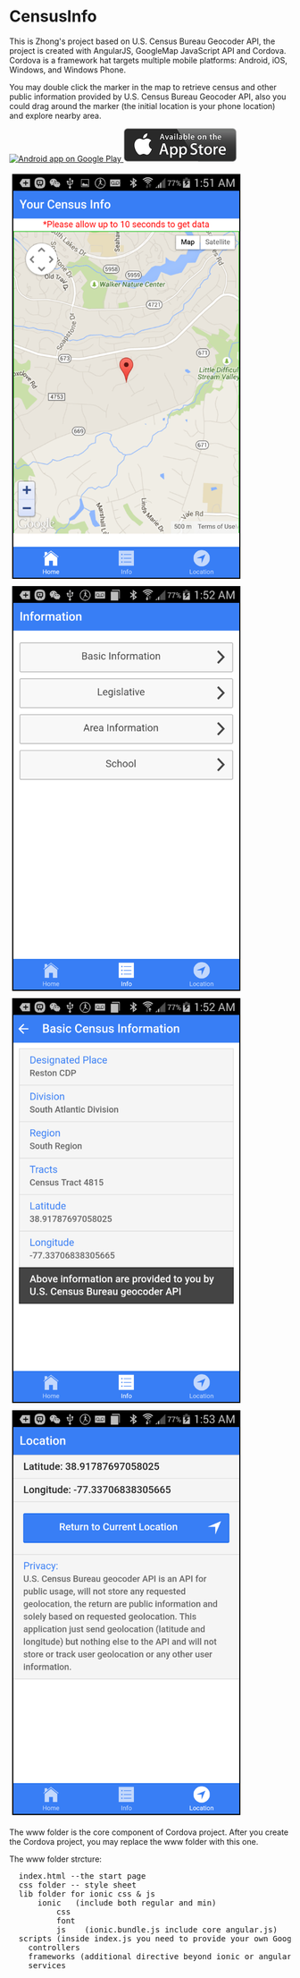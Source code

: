 # CensusInfo
<p>This is Zhong's project based on U.S. Census Bureau Geocoder API, the project is created with AngularJS, GoogleMap JavaScript API and Cordova. Cordova is a framework hat targets multiple mobile platforms: Android, iOS, Windows, and Windows Phone. </p>

<p>You may double click the marker in the map to retrieve census and other public information provided by U.S. Census Bureau Geocoder API, also you could drag around the marker (the initial location is your phone location) and explore nearby area.</p>

<p style="font:bold"><a href="https://play.google.com/store/apps/details?id=io.cordova.myapp0fe10991fb784f82a1de694ddadddd5c">
  <img alt="Android app on Google Play"
       src="https://developer.android.com/images/brand/en_app_rgb_wo_60.png" />
</a><a href="https://itunes.apple.com/us/app/your-census-infos/id1013770217?mt=8"><img alt="iOS app on iTune Store" height="60" width="202" src="images/applestorelogo.png" /></a></p>
<img alt="Screen Shot 1" style="border:2px solid black; margin:5px" height="720px" width="405px" src="images/census_1.png"><img alt="Screen Shot 2" style="border:2px solid black; margin:5px" height="720px" width="405px" src="images/census_2.png">
<img alt="Screen Shot 3" style="border:2px solid black; margin:5px" height="720px" width="405px" src="images/census_3.png"><img alt="Screen Shot 4" style="border:2px solid black; margin:5px" height="720px" width="405px" src="images/census_4.png">

The www folder is the core component of Cordova project. After you create the Cordova project, you may replace the www folder with this one.

The www folder strcture:
<pre>
  index.html --the start page
  css folder -- style sheet
  lib folder for ionic css & js
      ionic   (include both regular and min)
          css
          font
          js    (ionic.bundle.js include core angular.js)</td><tr>
  scripts (inside index.js you need to provide your own Google Developer Key for Google Map JavaScript API)
    controllers
    frameworks (additional directive beyond ionic or angularjs)
    services
</pre>
